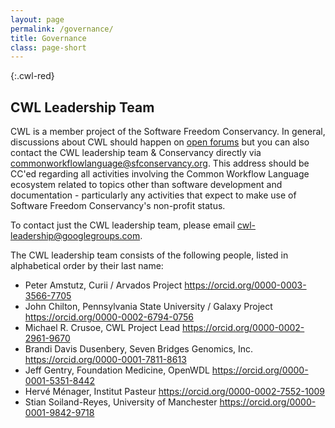 ```yaml
---
layout: page
permalink: /governance/
title: Governance 
class: page-short
---
```


{:.cwl-red}
## CWL Leadership Team

CWL is a member project of the Software Freedom Conservancy. In general, discussions about CWL should happen on [open forums](/community/) but you can also contact the CWL leadership team & Conservancy directly via <commonworkflowlanguage@sfconservancy.org>. This address should be CC'ed regarding all activities involving the Common Workflow Language ecosystem related to topics other than software development and documentation - particularly any activities that expect to make use of Software Freedom Conservancy's non-profit status.

To contact just the CWL leadership team, please email <cwl-leadership@googlegroups.com>.

The CWL leadership team consists of the following people, listed in alphabetical order by their last name:

*   Peter Amstutz, Curii / Arvados Project <https://orcid.org/0000-0003-3566-7705>
*   John Chilton, Pennsylvania State University / Galaxy Project <https://orcid.org/0000-0002-6794-0756>
*   Michael R. Crusoe, CWL Project Lead <https://orcid.org/0000-0002-2961-9670>
*   Brandi Davis Dusenbery, Seven Bridges Genomics, Inc. <https://orcid.org/0000-0001-7811-8613>
*   Jeff Gentry, Foundation Medicine, OpenWDL <https://orcid.org/0000-0001-5351-8442>
*   Hervé Ménager, Institut Pasteur <https://orcid.org/0000-0002-7552-1009>
*   Stian Soiland-Reyes, University of Manchester <https://orcid.org/0000-0001-9842-9718>
